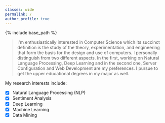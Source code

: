```yaml
---
classes: wide
permalink: /
author_profile: true
---
```

{% include base_path %}

> I'm enthusiastically interested in Computer Science which its succinct definition is the study of the theory, experimentation, and engineering that form the basis for the design and use of computers. I personally distinguish from two different aspects. In the first, working on Natural Language Processing, Deep Learning and in the second one, Server Configuration and Web Development are my preferences.
> I pursue to get the upper educational degrees in my major as well.

My research interests include:
-   [x]  Natural Language Processing (NLP)
-   [x]  Sentiment Analysis
-   [x]  Deep Learning
-   [x]  Machine Learning
-   [x]  Data Mining
